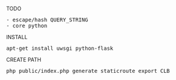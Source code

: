 TODO
<pre>
- escape/hash QUERY_STRING
- core python
</pre>

INSTALL
<pre>
apt-get install uwsgi python-flask
</pre>
CREATE PATH
<pre>
php public/index.php generate staticroute export CLB
</pre>
